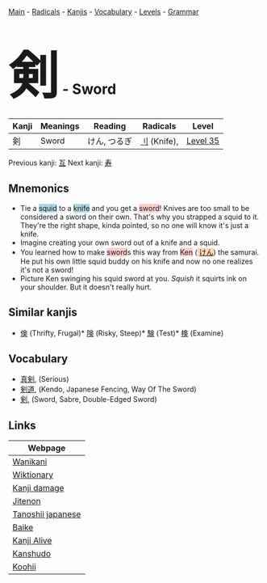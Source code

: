 <style> bigfont {font-size: 100px}</style>
[Main](../index.md) -
[Radicals](../radicals.md) -
[Kanjis](../kanjis.md) -
[Vocabulary](../vocabulary.md) -
[Levels](../levels.md) -
[Grammar](../grammar.md)
# <bigfont> 剣</bigfont> - Sword 

| Kanji | Meanings | Reading | Radicals | Level |
| --- | --- | --- | --- | --- |
| 剣 | Sword | けん, つるぎ | [刂](../radicals/刂.md) (Knife),  | [Level 35](../levels/wk_level35.md) |

Previous kanji: [互](互.md) Next kanji: [寿](寿.md) 

## Mnemonics
 * Tie a <span style="background-color:#ADD8E6"> squid</span> to a <span style="background-color:#ADD8E6"> knife</span> and you get a <span style="background-color:#ffcccb"> sword</span>! Knives are too small to be considered a sword on their own. That's why you strapped a squid to it. They're the right shape, kinda pointed, so no one will know it's just a knife.
* Imagine creating your own sword out of a knife and a squid.
* You learned how to make <span style="background-color:#ffcccb"> sword</span>s this way from <span style="background-color:#ffcccb"> Ken</span> (<span style="background-color:#fed8b1"> [けん](https://jisho.org/search/けん)</span>) the samurai. He put his own little squid buddy on his knife and now no one realizes it's not a sword!
* Picture Ken swinging his squid sword at you. *Squish* it squirts ink on your shoulder. But it doesn't really hurt.


## Similar kanjis
 * [倹](倹.md) (Thrifty, Frugal)* [険](険.md) (Risky, Steep)* [験](験.md) (Test)* [検](検.md) (Examine)


## Vocabulary
 * [真剣](../vocabulary/剣.md), (Serious)
* [剣道](../vocabulary/剣.md), (Kendo, Japanese Fencing, Way Of The Sword)
* [剣](../vocabulary/剣.md), (Sword, Sabre, Double-Edged Sword)



## Links 

| Webpage |
| --- |
| [Wanikani          ](https://www.wanikani.com/kanji/剣) |
| [Wiktionary        ](https://en.wiktionary.org/wiki/剣) |
| [Kanji damage      ](http://www.kanjidamage.com/kanji/search?utf8=✓&q=剣) |
| [Jitenon           ](https://jitenon.com/kanji/剣) |
| [Tanoshii japanese ](https://www.tanoshiijapanese.com/dictionary/kanji.cfm?k=剣) |
| [Baike             ](https://baike.baidu.com/item/剣) |
| [Kanji Alive       ](https://app.kanjialive.com/剣) |
| [Kanshudo          ](https://www.kanshudo.com/searchmn?q=剣) |
| [Koohii            ](https://kanji.koohii.com/study/kanji/剣) |
